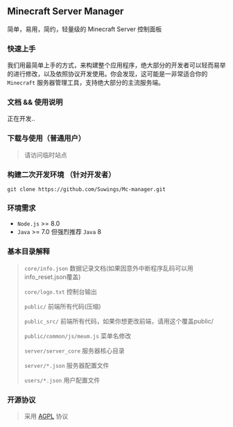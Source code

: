 ## Minecraft Server Manager
简单，易用，简约，轻量级的 Minecraft Server 控制面板

### 快速上手
我们用最简单上手的方式，来构建整个应用程序，绝大部分的开发者可以轻而易举的进行修改，以及依照协议开发使用。你会发现，这可能是一非常适合你的 `Minecraft` 服务器管理工具，支持绝大部分的主流服务端。

### 文档 && 使用说明
正在开发..

### 下载与使用（普通用户）
> 请访问临时站点 


### 构建二次开发环境 （针对开发者）
```
git clone https://github.com/Suwings/Mc-manager.git
```


### 环境需求
- `Node.js` >= 8.0
- `Java`    >= 7.0 但强烈推荐 `Java` 8


### 基本目录解释
> `core/info.json`			数据记录文档(如果因意外中断程序乱码可以用info_reset.json覆盖)
>  
> `core/logo.txt`				控制台输出
>
> `public/`					前端所有代码(压缩)
>
> `public_src/`				前端所有代码，如果你想更改前端，请用这个覆盖public/
>
> `public/common/js/meum.js` 	菜单名修改
>
> `server/server_core` 		服务器核心目录
>
> `server/*.json`				服务器配置文件
>
> `users/*.json`				用户配置文件

### 开源协议
> 采用 [AGPL](./LICENSE "AGPL") 协议
